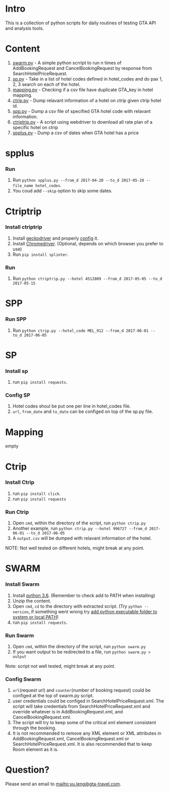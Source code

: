 # Intro

This is a collection of python scripts for daily routines of testing GTA API and analysis tools.

# Content

1. [swarm.py](#swarm) - A simple python scrript to run n times of AddBookingRequest and CancelBookingRequest by response from SearchHotelPriceRequest.
2. [sp.py](#sp) - Take in a list of hotel codes defined in hotel_codes and do pax 1, 2, 3 search on each of the hotel. 
3. [mapping.py](#mapping) - Checking if a csv file have duplicate GTA_key in hotel mapping.
4. [ctrip.py](#ctrip) - Dump relavant information of a hotel on ctrip given ctrip hotel id.
5. [spp.py](#spp) - Dump a csv file of specified GTA hotel code with relavant information.
6. [ctriptrip.py](#ctriptrip) - A script using webdriver to download all rate plan of a specific hotel on ctrip
7. [spplus.py](#spplus) - Dump a csv of dates when GTA hotel has a price 

# spplus<a name="spplus"></a>

### Run

1. Run `python spplus.py --from_d 2017-04-20 --to_d 2017-05-20 --file_name hotel_codes`.
2. You coud add `--skip` option to skip some dates.

# Ctriptrip<a name="ctriptrip"></a>

### Install ctriptrip

1. Install [geckodriver](https://github.com/mozilla/geckodriver/releases) and properly [config](http://stackoverflow.com/questions/40208051/selenium-using-python-geckodriver-executable-needs-to-be-in-path) it.
2. Install [Chromedriver](https://sites.google.com/a/chromium.org/chromedriver/downloads). (Optional, depends on which browser you prefer to use)
3. Run `pip install splinter`.

### Run 

1. Run `python ctriptrip.py --hotel 4512809 --from_d 2017-05-05 --to_d 2017-05-15`

# SPP<a name="spp"></a>

### Run SPP

1. Run `python ctrip.py --hotel_code MEL_912 --from_d 2017-06-01 --to_d 2017-06-05`

# SP<a name="sp"></a>

### Install sp

1. run `pip install requests`.

### Config SP

1. Hotel codes shoul be put one per line in hotel_codes file.
2. `url`, `from_date` and `to_date` can be configed on top of the sp.py file.

# Mapping<a name="mapping"></a>

empty

# Ctrip<a name="ctrip"></a>

### Install Ctrip

1. run `pip install click`.
2. run `pip install requests`

### Run Ctrip

1. Open `cmd`, within the directory of the script, run `python ctrip.py`
2. Another example, run `python ctrip.py --hotel 996727 --from_d 2017-06-01 --to_d 2017-06-05`
3. A `output.csv` will be dumped with relavant information of the hotel.

NOTE: Not well tested on different hotels, might break at any point.

# SWARM<a name="swarm"></a>

### Install Swarm

1. Install [python 3.6](https://www.python.org/ftp/python/3.6.0/python-3.6.0.exe). (Remember to check add to PATH when installing)
2. Unzip the content. 
3. Open `cmd`, `cd` to the directory with extracted script. (Try `python --version`, if something went wrong try [add python executable folder to system or local PATH](http://stackoverflow.com/questions/3701646/how-to-add-to-the-pythonpath-in-windows-7))
4. run `pip install requests`.

### Run Swarm

1. Open `cmd`, within the directory of the script, run `python swarm.py` 
2. If you want output to be redirected to a file, run `python swarm.py > output`

Note: script not well tested, might break at any point.

### Config Swarm

1. `url`(request url) and `counter`(number of booking request) could be configed at the top of swarm.py script.
2. user credentials could be configed in SearchHotelPriceRequest.xml. The script will take credentials from SearchHotelPriceRequest.xml and override whatever is in AddBookingRequest.xml, and CancelBookingRequest.xml.
3. The script will try to keep some of the critical xml element consistent through the booking.
4. It is not recommended to remove any XML element or XML attributes in AddBookingRequest.xml, CancelBookingRequest.xml or SearchHotelPriceRequest.xml. It is also recommended that to keep Room element as it is. 

# Question?

Please send an email to <mailto:yu.leng@gta-travel.com>.
